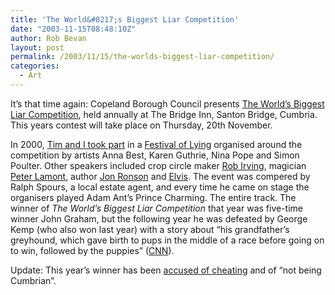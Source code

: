 ```yaml
---
title: 'The World&#8217;s Biggest Liar Competition'
date: "2003-11-15T08:48:10Z"
author: Rob Bevan
layout: post
permalink: /2003/11/15/the-worlds-biggest-liar-competition/
categories:
  - Art
---
```

It&#8217;s that time again: Copeland Borough Council presents [The World&#8217;s Biggest Liar Competition][1], held annually at The Bridge Inn, Santon Bridge, Cumbria. This years contest will take place on Thursday, 20th November.

In 2000, [Tim and I took part][2] in a [Festival of Lying][3] organised around the competition by artists Anna Best, Karen Guthrie, Nina Pope and Simon Poulter. Other speakers included crop circle maker [Rob Irving][4], magician [Peter Lamont][5], author [Jon Ronson][6] and [Elvis][7]. The event was compered by Ralph Spours, a local estate agent, and every time he came on stage the organisers played Adam Ant&#8217;s Prince Charming. The entire track. The winner of *The World&#8217;s Biggest Liar Competition* that year was five-time winner John Graham, but the following year he was defeated by George Kemp (who also won last year) with a story about &#8220;his grandfather&#8217;s greyhound, which gave birth to pups in the middle of a race before going on to win, followed by the puppies&#8221; ([CNN][8]).

<div class="update">
  Update: This year&#8217;s winner has been <a href="http://www.ananova.com/news/story/sm_842259.html?menu=news.quirkies">accused of cheating</a> and of &#8220;not being Cumbrian&#8221;.
</div>

 [1]: http://www.copelandbc.gov.uk/CIVICHALLS/Biggest-Liar.htm
 [2]: http://www.grizedale.org/lying/speakers/xpt.htm
 [3]: http://www.grizedale.org/lying/
 [4]: http://www.grizedale.org/lying/speakers/rob.htm
 [5]: http://www.grizedale.org/lying/speakers/peter.htm
 [6]: http://www.grizedale.org/lying/speakers/jon.htm
 [7]: http://www.grizedale.org/lying/speakers/elvis.htm
 [8]: http://www.cnn.com/2002/WORLD/europe/11/15/offbeat.biggest.liar/
